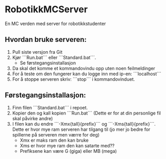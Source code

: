 # RobotikkMCServer
En MC verden med server for robotikkstudenter

## Hvordan bruke serveren:
1. Pull siste versjon fra Git
2. Kjør ´´´Run.bat´´´ eller ´´´Standard.bat´´´. 
    * Se førstegangsinstallasjon 
3. Da skal det komme et kommandovindu opp uten noen feilmeldinger 
4. For å teste om den fungerer kan du logge inn med ip-en: ´´´localhost´´´
5. For å stoppe serveren skriv: ´´´stop´´´ i kommandovinduet.

## Førstegangsinstallasjon:
1. Finn filen ´´´Standard.bat´´´ i repoet.
2. Kopier den og kall kopien ´´´Run.bat´´´ (Dette er for at din personlige fil skal påvirke andre)
3. I filen kan du endre ´´´-Xmx{tall}{prefix}´´´ og ´´´-Xms{tall}{prefix}´´´. Dette er hvor mye ram serveren har tilgang til (jo mer jo bedre for spillerne på serveren men værre for deg)
    * Xmx er maks ram den kan bruke
    * Xms er hvor mye ram den kan satarte med??
    * Prefiksene kan være G (giga) eller MB (mega)